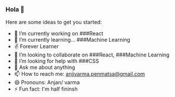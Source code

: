 ### Hola 👋


Here are some ideas to get you started:

- 🔭 I’m currently working on ###React
- 🌱 I’m currently learning... ###Machine Learning
- ✌  Forever Learner
- 👯 I’m looking to collaborate on ###React, ###Machine Learning
- 🤔 I’m looking for help with ###CSS
- 💬 Ask me about anything
- 📫 How to reach me: anjivarma.penmatsa@gmail.com
- 😄 Pronouns: Anjan/ varma
- ⚡ Fun fact: I'm half fininsh

